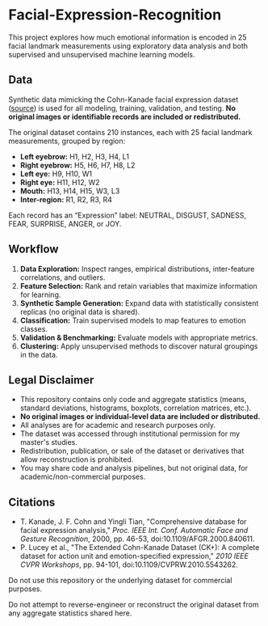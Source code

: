 # Facial-Expression-Recognition

This project explores how much emotional information is encoded in 25 facial landmark measurements using exploratory data analysis and both supervised and unsupervised machine learning models.

## Data
Synthetic data mimicking the Cohn-Kanade facial expression dataset ([source](https://www.cs.cmu.edu/~face/database.htm)) is used for all modeling, training, validation, and testing. **No original images or identifiable records are included or redistributed.**

The original dataset contains 210 instances, each with 25 facial landmark measurements, grouped by region:

- **Left eyebrow:** H1, H2, H3, H4, L1  
- **Right eyebrow:** H5, H6, H7, H8, L2  
- **Left eye:** H9, H10, W1  
- **Right eye:** H11, H12, W2  
- **Mouth:** H13, H14, H15, W3, L3  
- **Inter-region:** R1, R2, R3, R4  

Each record has an “Expression” label: NEUTRAL, DISGUST, SADNESS, FEAR, SURPRISE, ANGER, or JOY.

## Workflow

1. **Data Exploration:** Inspect ranges, empirical distributions, inter-feature correlations, and outliers.
2. **Feature Selection:** Rank and retain variables that maximize information for learning.
3. **Synthetic Sample Generation:** Expand data with statistically consistent replicas (no original data is shared).
4. **Classification:** Train supervised models to map features to emotion classes.
5. **Validation & Benchmarking:** Evaluate models with appropriate metrics.
6. **Clustering:** Apply unsupervised methods to discover natural groupings in the data.

## Legal Disclaimer

- This repository contains only code and aggregate statistics (means, standard deviations, histograms, boxplots, correlation matrices, etc.).
- **No original images or individual-level data are included or distributed.**
- All analyses are for academic and research purposes only.
- The dataset was accessed through institutional permission for my master's studies.  
- Redistribution, publication, or sale of the dataset or derivatives that allow reconstruction is prohibited.
- You may share code and analysis pipelines, but not original data, for academic/non-commercial purposes.

## Citations

- T. Kanade, J. F. Cohn and Yingli Tian, "Comprehensive database for facial expression analysis," *Proc. IEEE Int. Conf. Automatic Face and Gesture Recognition*, 2000, pp. 46-53, doi:10.1109/AFGR.2000.840611.
- P. Lucey et al., "The Extended Cohn-Kanade Dataset (CK+): A complete dataset for action unit and emotion-specified expression," *2010 IEEE CVPR Workshops*, pp. 94-101, doi:10.1109/CVPRW.2010.5543262.


Do not use this repository or the underlying dataset for commercial purposes.

Do not attempt to reverse-engineer or reconstruct the original dataset from any aggregate statistics shared here.
